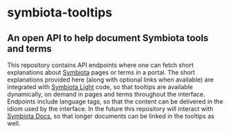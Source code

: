 # symbiota-tooltips

## An open API to help document Symbiota tools and terms

This repository contains API endpoints where one can fetch short explanations about [Symbiota](https://symbiota.org/docs/) pages or terms in a portal.
The short explanations provided here (along with optional links when available) are integrated with [Symbiota Light](https://github.com/BioKIC/Symbiota-light) code, so that tooltips are available dynamically, on demand in pages and terms throughout the interface.
Endpoints include language tags, so that the content can be delivered in the idiom used by the interface.
In the future this repository will interact with [Symbiota Docs](https://github.com/BioKIC/symbiota-docs), so that longer documents can be linked in the tooltips as well.
